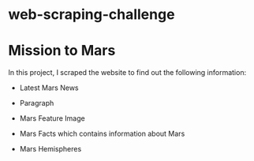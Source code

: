 # web-scraping-challenge
# Mission to Mars
In this project, I scraped the website to find out the following information: 
  * Latest Mars News
  * Paragraph

  * Mars Feature Image 

  * Mars Facts which contains information about Mars  

  * Mars Hemispheres
